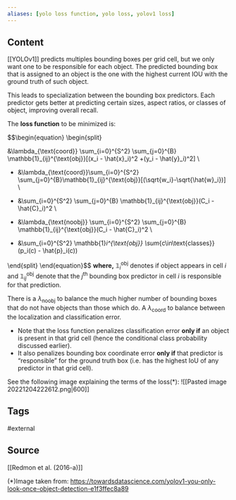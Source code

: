 ```yaml
---
aliases: [yolo loss function, yolo loss, yolov1 loss]
---
```

## Content
[[YOLOv1]] predicts multiples bounding boxes per grid cell, but we only want one to be responsible for each object. The predicted bounding box that is assigned to an object is the one with the highest current IOU with the ground truth of such object. 

This leads to specialization between the bounding box predictors. Each predictor gets better at predicting certain sizes, aspect ratios, or classes of object, improving overall recall.

The **loss function** to be minimized is:

$$\begin{equation}
\begin{split}

&\lambda_{\text{coord}} \sum_{i=0}^{S^2} \sum_{j=0}^{B} \mathbb{1}_{ij}^{\text{obj}}[(x_i - \hat{x}_i)^2 +(y_i - \hat{y}_i)^2] \\

+ &\lambda_{\text{coord}}\sum_{i=0}^{S^2} 
\sum_{j=0}^{B}\mathbb{1}_{ij}^{\text{obj}}[(\sqrt{w_i}-\sqrt{\hat{w}_i})] \\

+ &\sum_{i=0}^{S^2} \sum_{j=0}^{B} \mathbb{1}_{ij}^{\text{obj}}(C_i - \hat{C}_i)^2 \\

+ &\lambda_{\text{noobj}} \sum_{i=0}^{S^2} \sum_{j=0}^{B} \mathbb{1}_{ij}^{\text{obj}}(C_i - \hat{C}_i)^2 \\

+ &\sum_{i=0}^{S^2} \mathbb{1}_i^{\text{obj}} \sum_{c\in\text{classes}}(p_i(c) - \hat{p}_i(c))


\end{split}
\end{equation}$$
 **where,** $\mathbb{1}_i^{\text{obj}}$ denotes if object appears in cell $i$ and $\mathbb{1}_{ij}^\text{obj}$ denote that the $j^{\text{th}}$ bounding box predictor in cell $i$ is responsible for that prediction. 
 
 There is a $\lambda_{\text{noobj}}$ to balance the much higher number of bounding boxes that do not have objects than those which do. A $\lambda_{\text{coord}}$ to balance between the localization and classification error.

* Note that the loss function penalizes classification error **only if** an object is present in that grid cell (hence the conditional class probability discussed earlier). 
* It also penalizes bounding box coordinate error **only if** that predictor is “responsible” for the ground truth box (i.e. has the highest IoU  of any predictor in that grid cell).

See the following image explaining the terms of the loss(\*):
![[Pasted image 20221204222612.png|600]]
 

 

## Tags
#external 

## Source
[[Redmon et al. (2016-a)]]

(\*)Image taken from: https://towardsdatascience.com/yolov1-you-only-look-once-object-detection-e1f3ffec8a89

